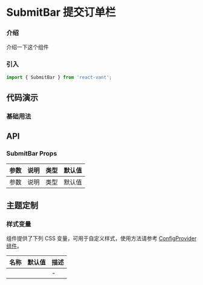 # SubmitBar 提交订单栏

### 介绍

介绍一下这个组件

### 引入

```js
import { SubmitBar } from 'react-vant';
```

## 代码演示

### 基础用法

## API

### SubmitBar Props

| 参数 | 说明 | 类型 | 默认值 |
| ---- | ---- | ---- | ------ |
| 参数 | 说明 | 类型 | 默认值 |

## 主题定制

### 样式变量

组件提供了下列 CSS 变量，可用于自定义样式，使用方法请参考 [ConfigProvider 组件](#/zh-CN/config-provider)。

| 名称 | 默认值 | 描述 |
| ---- | ------ | ---- |
|      |        | -    |
